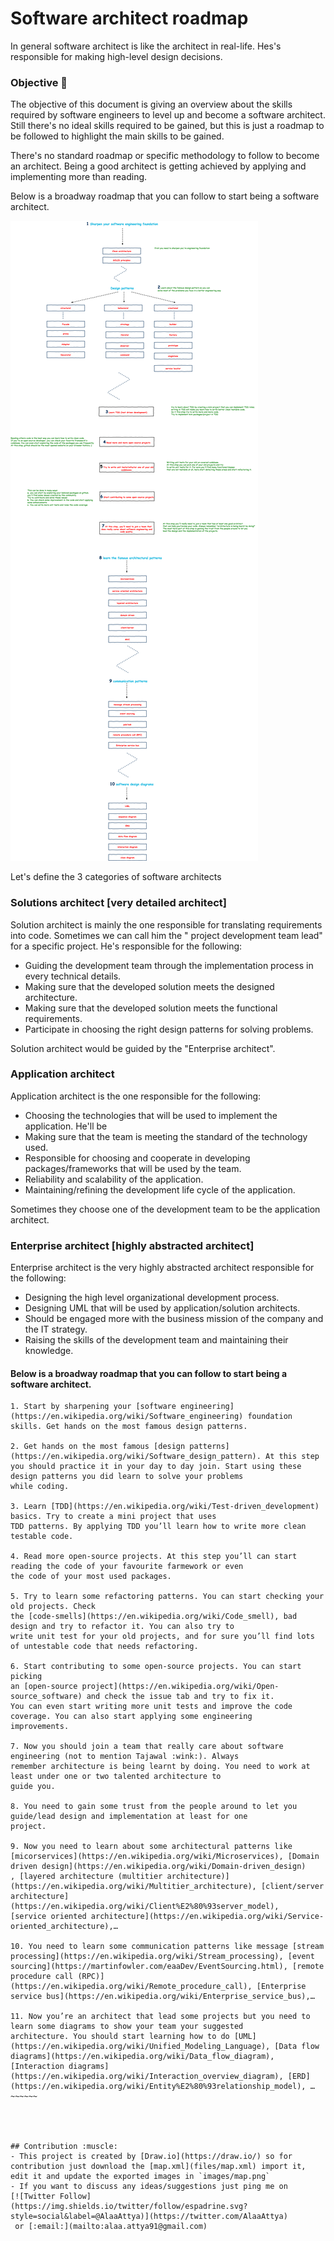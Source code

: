 Software architect roadmap
==========================
In general software architect is like the architect in real-life. Hes's responsible for making high-level design
decisions.

### Objective :triangular_flag_on_post:

The objective of this document is giving an overview about the skills required by software engineers to level up and
become a software architect. Still there's no ideal skills required to be gained, but this is just a roadmap to be
followed to highlight the main skills to be gained.

There's no standard roadmap or specific methodology to follow to become an architect. Being a good architect is getting
achieved by applying and implementing more than reading.

Below is a broadway roadmap that you can follow to start being a software architect.

![map](images/map.png)

Let's define the 3 categories of software architects

### Solutions architect [very detailed architect]

Solution architect is mainly the one responsible for translating requirements into code. Sometimes we can call him the "
project development team lead" for a specific project. He's responsible for the following:

- Guiding the development team through the implementation process in every technical details.
- Making sure that the developed solution meets the designed architecture.
- Making sure that the developed solution meets the functional requirements.
- Participate in choosing the right design patterns for solving problems.

Solution architect would be guided by the "Enterprise architect".

### Application architect

Application architect is the one responsible for the following:

- Choosing the technologies that will be used to implement the application. He'll be
- Making sure that the team is meeting the standard of the technology used.
- Responsible for choosing and cooperate in developing packages/frameworks that will be used by the team.
- Reliability and scalability of the application.
- Maintaining/refining the development life cycle of the application.

Sometimes they choose one of the development team to be the application architect.

### Enterprise architect [highly abstracted architect]

Enterprise architect is the very highly abstracted architect responsible for the following:

- Designing the high level organizational development process.
- Designing UML that will be used by application/solution architects.
- Should be engaged more with the business mission of the company and the IT strategy.
- Raising the skills of the development team and maintaining their knowledge.

#### Below is a broadway roadmap that you can follow to start being a software architect.

~~~~
1. Start by sharpening your [software engineering](https://en.wikipedia.org/wiki/Software_engineering) foundation
skills. Get hands on the most famous design patterns.

2. Get hands on the most famous [design patterns](https://en.wikipedia.org/wiki/Software_design_pattern). At this step
you should practice it in your day to day join. Start using these design patterns you did learn to solve your problems
while coding.

3. Learn [TDD](https://en.wikipedia.org/wiki/Test-driven_development) basics. Try to create a mini project that uses
TDD patterns. By applying TDD you’ll learn how to write more clean testable code.

4. Read more open-source projects. At this step you’ll can start reading the code of your favourite farmework or even
the code of your most used packages.

5. Try to learn some refactoring patterns. You can start checking your old projects. Check
the [code-smells](https://en.wikipedia.org/wiki/Code_smell), bad design and try to refactor it. You can also try to
write unit test for your old projects, and for sure you’ll find lots of untestable code that needs refactoring.

6. Start contributing to some open-source projects. You can start picking
an [open-source project](https://en.wikipedia.org/wiki/Open-source_software) and check the issue tab and try to fix it.
You can even start writing more unit tests and improve the code coverage. You can also start applying some engineering
improvements.

7. Now you should join a team that really care about software engineering (not to mention Tajawal :wink:). Always
remember architecture is being learnt by doing. You need to work at least under one or two talented architecture to
guide you.

8. You need to gain some trust from the people around to let you guide/lead design and implementation at least for one
project.

9. Now you need to learn about some architectural patterns like [micorservices](https://en.wikipedia.org/wiki/Microservices), [Domain driven design](https://en.wikipedia.org/wiki/Domain-driven_design)
, [layered architecture (multitier architecture)](https://en.wikipedia.org/wiki/Multitier_architecture), [client/server architecture](https://en.wikipedia.org/wiki/Client%E2%80%93server_model),
[service oriented architecture](https://en.wikipedia.org/wiki/Service-oriented_architecture),…

10. You need to learn some communication patterns like message [stream processing](https://en.wikipedia.org/wiki/Stream_processing), [event sourcing](https://martinfowler.com/eaaDev/EventSourcing.html), [remote procedure call (RPC)](https://en.wikipedia.org/wiki/Remote_procedure_call), [Enterprise service bus](https://en.wikipedia.org/wiki/Enterprise_service_bus),…

11. Now you’re an architect that lead some projects but you need to learn some diagrams to show your team your suggested
architecture. You should start learning how to do [UML](https://en.wikipedia.org/wiki/Unified_Modeling_Language), [Data flow diagrams](https://en.wikipedia.org/wiki/Data_flow_diagram), [Interaction diagrams](https://en.wikipedia.org/wiki/Interaction_overview_diagram), [ERD](https://en.wikipedia.org/wiki/Entity%E2%80%93relationship_model), …~~~~~~




## Contribution :muscle:
- This project is created by [Draw.io](https://draw.io/) so for contribution just download the [map.xml](files/map.xml) import it, edit it and update the exported images in `images/map.png`
- If you want to discuss any ideas/suggestions just ping me on 
[![Twitter Follow](https://img.shields.io/twitter/follow/espadrine.svg?style=social&label=@AlaaAttya)](https://twitter.com/AlaaAttya)
 or [:email:](mailto:alaa.attya91@gmail.com)
 